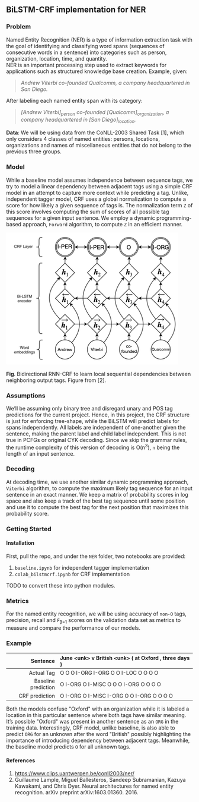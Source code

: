 ## BiLSTM-CRF implementation for NER

### Problem
Named Entity Recognition (NER) is a type of information extraction task with the
goal of identifying and classifying word spans (sequences of consecutive words
in a sentence) into categories such as person, organization, location, time, and
quantity.  
NER is an important processing step used to extract keywords for 
applications such as structured knowledge base creation. Example, given:

> _Andrew Viterbi co-founded Qualcomm, a company headquartered in San Diego._

After labeling each named entity span with its category:  

> _[Andrew Viterbi]<sub>person</sub> co-founded [Qualcomm]<sub>organization</sub>, a company headquartered in [San Diego]<sub>location</sub>._

**Data**: We will be using data from the CoNLL-2003 Shared Task [1], which only considers 4
classes of named entities: persons, locations, organizations and names of 
miscellaneous entities that do not belong to the previous three groups.

### Model
While a baseline model assumes independence between sequence tags, we try to model a linear
dependency between adjacent tags using a simple CRF model in an attempt to capture more context
while predicting a tag. Unlike, independent tagger model, CRF uses a global normalization to
compute a score for how likely a given sequence of tags is. The normalization term `Z` of this score
involves computing the sum of scores of all possible tag sequences for a given input sentence. We
employ a dynamic programming-based approach, `Forward` algorithm, to compute `Z` in an efficient
manner.

![](figs_crf/crfmodel.png)

**Fig**. Bidirectional RNN-CRF to learn local sequential dependencies between neighboring output tags. Figure from [2].

### Assumptions
We’ll be assuming only binary tree and disregard unary and POS tag predictions for the current
project. Hence, in this project, the CRF structure is just for enforcing tree-shape, while the BiLSTM
will predict labels for spans independently. All labels are independent of one-another given the
sentence, making the parent label and child label independent. This is not true in PCFGs or original
CYK decoding. Since we skip the grammar rules, the runtime complexity of this version of decoding
is O(n<sup>3</sup>), `n` being the length of an input sentence.

### Decoding
At decoding time, we use another similar dynamic programming approach, `Viterbi` algorithm, to
compute the maximum likely tag sequence for an input sentence in an exact manner. 
We keep a matrix of probability scores in log space and also keep a track of the
best tag sequence until some position and use it to compute the best tag for the
next position that maximizes this probability score.

### Getting Started

#### Installation
First, pull the repo, and under the `NER` folder, two notebooks are provided: 
1. `baseline.ipynb` for independent tagger implementation
2. `colab_bilstmcrf.ipynb` for CRF implementation

TODO to convert these into python modules.

### Metrics
For the named entity recognition, we will be using accuracy of `non-O` tags, precision, recall and `F`<sub>β=1</sub> 
scores on the validation data set as metrics to measure and compare the performance of our models.


### Example

|            Sentence | June \<unk\> v British \<unk\> ( at Oxford , three days ) |
|--------------------:|:----------------------------------------------------------|
|          Actual Tag | O O O I-ORG I-ORG O O I-LOC O O O O                       |
| Baseline prediction | O I-ORG O I-MISC O O O I-ORG O O O O                      |
|      CRF prediction | O I-ORG O I-MISC I-ORG O O I-ORG O O O O                  |

Both the models confuse "Oxford" with an organization
while it is labeled a location in this particular sentence where both tags have similar meaning. 
It’s possible "Oxford" was present in another sentence as an `ORG` in the training data. 
Interestingly, CRF model, unlike baseline, is also able to predict `ORG` for an unknown after the
word "British" possibly highlighting the importance of introducing dependency between adjacent
tags. Meanwhile, the baseline model predicts `O` for all unknown <unk> tags.


#### References
1. https://www.clips.uantwerpen.be/conll2003/ner/
2. Guillaume Lample, Miguel Ballesteros, Sandeep Subramanian, Kazuya Kawakami, and Chris Dyer. Neural architectures for named entity recognition. arXiv preprint arXiv:1603.01360. 2016.
